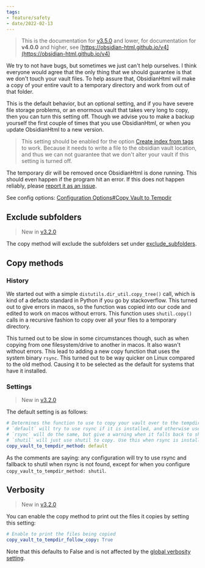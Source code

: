 ```yaml
---
tags:
- feature/safety
- date/2022-02-13
---
```

   
> This is the documentation for [v3.5.0](../../Changelog/v3.5.0.md) and lower, for documentation for **v4.0.0** and higher, see [https://obsidian-html.github.io/v4](https://obsidian-html.github.io/v4)   
   
   
We try to not have bugs, but sometimes we just can't help ourselves. I think everyone would agree that the only thing that we should guarantee is that we don't touch your vault files. To help assure that, ObsidianHtml will make a copy of your entire vault to a temporary directory and work from out of that folder.    
   
This is the default behavior,  but an optional setting, and if you have severe file storage problems, or an enormous vault that takes very long to copy, then you can turn this setting off. Though we advise you to make a backup yourself the first couple of times that you use ObsidianHtml, or when you update ObsidianHtml to a new version.    
   
> This setting should be enabled for the option [Create index from tags](../../Configurations/Modes/Create%20index%20from%20tags.md) to work. Because it needs to write a file to the obsidian vault location, and thus we can not guarantee that we don't alter your vault if this setting is turned off.    
   
The temporary dir will be removed once ObsidianHtml is done running. This should even happen if the program hit an error. If this does not happen reliably, please [report it as an issue](../../General%20Information/Report%20Issues%20%26%20Request%20features.md).   
   
See config options: [Configuration Options#Copy Vault to Tempdir](../../Configurations/Configuration%20Options.md#copy-vault-to-tempdir)   
   
## Exclude subfolders   
> New in [v3.2.0](../../Changelog/v3.2.0.md)   
   
The copy method will exclude the subfolders set under [exclude_subfolders](../../Configurations/Configuration%20Options.md#exclude-subfolders).   
   
## Copy methods   
### History   
We started out with a simple `distutils.dir_util.copy_tree()` call, which is kind of a defacto standard in Python if you go by stackoverflow. This turned out to give errors in macos, so the function was copied into our code and edited to work on macos without errors. This function uses `shutil.copy()` calls in a recursive fashion to copy over all your files to a temporary directory.   
   
This turned out to be slow in some circumstances though, such as when copying from one filesystem/drive to another in macos. It also wasn't without errors. This lead to adding a new copy function that uses the system binary `rsync`. This turned out to be way quicker on Linux compared to the old method. Causing it to be selected as the default for systems that have it installed.   
   
### Settings   
> New in [v3.2.0](../../Changelog/v3.2.0.md)   
   
The default setting is as follows:   
``` yaml
# Determines the function to use to copy your vault over to the tempdir.
# `default` will try to use rsync if it is installed, and otherwise use `shutil`
# `rsync` will do the same, but give a warning when it falls back to shutil
# `shutil` will just use shutil to copy. Use this when rsync is installed but is giving problems.
copy_vault_to_tempdir_method: default
```
   
   
As the comments are saying: any configuration will try to use rsync and fallback to shutil when rsync is not found, except for when you configure `copy_vault_to_tempdir_method: shutil`.   
   
## Verbosity   
> New in [v3.2.0](../../Changelog/v3.2.0.md)   
   
You can enable the copy method to print out the files it copies by setting this setting:   
``` yaml
# Enable to print the files being copied
copy_vault_to_tempdir_follow_copy: True
```
   
   
Note that this defaults to False and is not affected by the [global verbosity setting](../../Configurations/Configuration%20Options.md#verbose_printout).